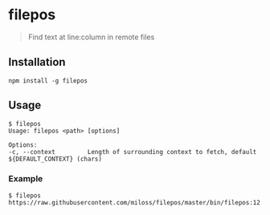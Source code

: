 # filepos

> Find text at line:column in remote files


## Installation
```
npm install -g filepos
```


## Usage
```
$ filepos
Usage: filepos <path> [options]

Options:
-c, --context         Length of surrounding context to fetch, default ${DEFAULT_CONTEXT} (chars)
```


### Example

```
$ filepos https://raw.githubusercontent.com/miloss/filepos/master/bin/filepos:12:42
```
